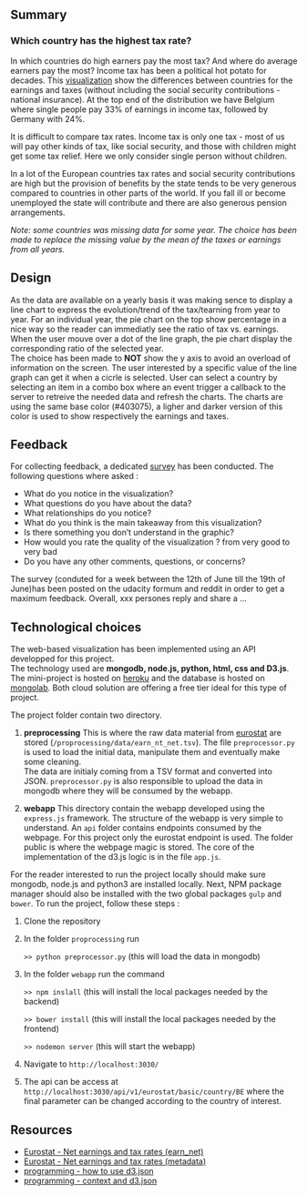 ## Summary
### Which country has the highest tax rate?
In which countries do high earners pay the most tax? And where do average earners pay the most?
Income tax has been a political hot potato for decades. 
This [visualization]() show the differences between countries for the earnings and taxes (without including the social security contributions - national insurance).
At the top end of the distribution we have Belgium where single people pay 33% of earnings in income tax, followed by Germany with 24%.

It is difficult to compare tax rates. Income tax is only one tax - most of us will pay other kinds of tax, like social security, and those with children might get some tax relief.  Here we only consider single person without children.

In a lot of the European countries tax rates and social security contributions are high but the provision of benefits by the state tends to be very generous compared to countries in other parts of the world.
If you fall ill or become unemployed the state will contribute and there are also generous pension arrangements.

*Note: some countries was missing data for some year. The choice has been made to replace the missing value by the mean of the taxes or earnings from all years.*
## Design
As the data are available on a yearly basis it was making sence to display a line chart to express the evolution/trend of the tax/tearning from year to year.
For an individual year, the pie chart on the top show percentage in a nice way so the reader can immediatly see the ratio of tax vs. earnings.
When the user mouve over a dot of the line graph, the pie chart display the corresponding ratio of the selected year.  
The choice has been made to **NOT** show the y axis to avoid an overload of information on the screen.  The user interested by a specific value of the line graph can get it when a cicrle is selected.
User can select a country by selecting an item in a combo box where an event trigger a callback to the server to retreive the needed data and refresh the charts.
The charts are using the same base color (#403075), a ligher and darker version of this color is used to show respectively the earnings and taxes.
## Feedback
For collecting feedback, a dedicated [survey](https://www.surveymonkey.com/s/38DTMPD) has been conducted.
The following questions where asked :
* What do you notice in the visualization?
* What questions do you have about the data?
* What relationships do you notice?
* What do you think is the main takeaway from this visualization?
* Is there something you don’t understand in the graphic?
* How would you rate the quality of the visualization ? from very good to very bad
* Do you have any other comments, questions, or concerns?

The survey (conduted for a week between the 12th of June till the 19th of June)has been posted on the udacity formum and reddit in order to get a maximum feedback.
Overall, xxx persones reply and share a ...

## Technological choices
The web-based visualization has been implemented using an API developped for this project.  
The technology used are **mongodb, node.js, python, html, css and D3.js**.
The mini-project is hosted on [heroku](https://www.heroku.com/) and the database is hosted on [mongolab](https://mongolab.com/).  Both cloud solution are offering a free tier ideal for this type of project.

The project folder contain two directory.

1. **preprocessing**
This is where the raw data material from [eurostat](http://appsso.eurostat.ec.europa.eu/nui/show.do?dataset=earn_nt_net&lang=en) are stored (`/proprocessing/data/earn_nt_net.tsv`). The file `preprocessor.py` is used to load the initial data, manipulate them and eventually make some cleaning.  
The data are initialy coming from a TSV format and converted into JSON.
`preprocessor.py` is also responsible to upload the data in mongodb where they will be consumed by the webapp.

2. **webapp**
This directory contain the webapp developed using the `express.js` framework. The structure of the webapp is very simple to understand.  An `api` folder contains endpoints consumed by the webpage.  For this project only the eurostat endpoint is used.  The folder public is where the webpage magic is stored.  The core of the implementation of the d3.js logic is in the file `app.js`.

For the reader interested to run the project locally should make sure mongodb, node.js and python3 are installed locally.
Next, NPM package manager should also be installed with the two global packages `gulp` and `bower`.
To run the project, follow these steps :

1. Clone the repository

2. In the folder `proprocessing` run 

    `>> python preprocessor.py`
    (this will load the data in mongodb)

3. In the folder `webapp` run the command

    `>> npm inslall`
    (this will install the local packages needed by the backend)

    `>> bower install`
    (this will install the local packages needed by the frontend)

    `>> nodemon server`
    (this will start the webapp)

4. Navigate to `http://localhost:3030/`

5. The api can be access at `http://localhost:3030/api/v1/eurostat/basic/country/BE` where the final parameter can be changed according to the country of interest.

## Resources
* [Eurostat - Net earnings and tax rates (earn_net)](http://appsso.eurostat.ec.europa.eu/nui/show.do?dataset=earn_nt_net&lang=en)
* [Eurostat - Net earnings and tax rates (metadata)](http://ec.europa.eu/eurostat/cache/metadata/en/earn_net_esms.htm)
* [programming - how to use d3.json](https://gist.github.com/mbostock/3750941)
* [programming - context and d3.json](http://stackoverflow.com/questions/30780654/how-to-properly-control-the-context-when-using-d3-json-event-handler/30780795?noredirect=1#comment49612132_30780795)